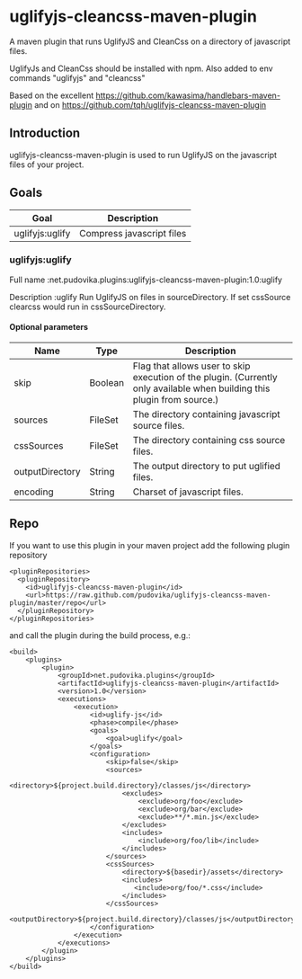 uglifyjs-cleancss-maven-plugin
=====================

A maven plugin that runs UglifyJS and CleanCss on a directory of javascript files.

UglifyJs and CleanCss should be installed with npm. Also added to env commands "uglifyjs" and "cleancss"

Based on the excellent https://github.com/kawasima/handlebars-maven-plugin
and on https://github.com/tqh/uglifyjs-cleancss-maven-plugin

Introduction
------------

uglifyjs-cleancss-maven-plugin is used to run UglifyJS on the javascript files of your project.

Goals
-----

Goal                 |Description
---------------------|-------------------------------
uglifyjs:uglify      |Compress javascript files

### uglifyjs:uglify

Full name
:net.pudovika.plugins:uglifyjs-cleancss-maven-plugin:1.0:uglify

Description
:uglify Run UglifyJS on files in sourceDirectory. If set cssSource clearcss would run in cssSourceDirectory.  

#### Optional parameters

Name             |Type    |Description
-----------------|--------|--------------------------------------
skip             |Boolean |Flag that allows user to skip execution of the plugin. (Currently only available when building this plugin from source.)
sources          |FileSet |The directory containing javascript source files.
cssSources       |FileSet |The directory containing css source files.
outputDirectory  |String  |The output directory to put uglified files.
encoding         |String  |Charset of javascript files.

Repo
----

If you want to use this plugin in your maven project add the following plugin repository

    <pluginRepositories>
      <pluginRepository>
        <id>uglifyjs-cleancss-maven-plugin</id>
        <url>https://raw.github.com/pudovika/uglifyjs-cleancss-maven-plugin/master/repo</url>
      </pluginRepository>
    </pluginRepositories>

and call the plugin during the build process, e.g.:

    <build>
        <plugins>
            <plugin>
                <groupId>net.pudovika.plugins</groupId>
                <artifactId>uglifyjs-cleancss-maven-plugin</artifactId>
                <version>1.0</version>
                <executions>
                    <execution>
                        <id>uglify-js</id>
                        <phase>compile</phase>
                        <goals>
                            <goal>uglify</goal>
                        </goals>
                        <configuration>
                            <skip>false</skip>
                            <sources>
                                <directory>${project.build.directory}/classes/js</directory>
                                <excludes>
                                    <exclude>org/foo</exclude>
                                    <exclude>org/bar</exclude>
                                    <exclude>**/*.min.js</exclude>
                                </excludes>
                                <includes>
                                    <include>org/foo/lib</include>
                                </includes>
                            </sources>
                            <cssSources>
                                <directory>${basedir}/assets</directory>
                                <includes>
                                   <include>org/foo/*.css</include>
                                </includes>
                            </cssSources>
                            <outputDirectory>${project.build.directory}/classes/js</outputDirectory>
                        </configuration>
                    </execution>
                </executions>
            </plugin>
        </plugins>
    </build>
